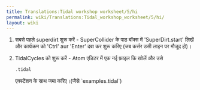 ```yaml
---
title: Translations:Tidal workshop worksheet/5/hi
permalink: wiki/Translations:Tidal_workshop_worksheet/5/hi/
layout: wiki
---
```


1.  सबसे पहले superdirt शुरू करें - SuperCollider के पाठ बॉक्स में
    'SuperDirt.start' लिखें और कार्यक्रम को 'Ctrl' aur 'Enter' दबा कर
    शुरू करिए (जब कर्सर उसी लाइन पर मौजूद हो)।
2.  TidalCycles को शुरू करें - Atom एडिटर में एक नई फ़ाइल कि खोलें और
    उसे
    ``` Haskell
    .tidal
    ```

    एक्स्टेंशन के साथ जमा करिए।(जैसे \`examples.tidal\`)
